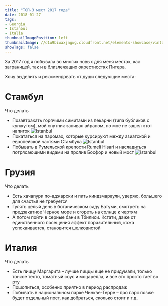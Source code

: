 ```yaml
---
title: "ТОП-3 мест 2017 года"
date: 2018-01-27
tags:
- Georgia
- Istanbul
- Italia
thumbnailImagePosition: left
thumbnailImage: //d1u9biwaxjngwg.cloudfront.net/elements-showcase/vintage-140.jpg
showTags: false
---
```


За 2017 год я побывала во многих новых для меня местах, как заграницей, так и в близлежащих окрестностях Питера.
<!--more-->

Хочу выделить и рекомендовать от души следующие места:

# Стамбул

<dl><dt>Что делать</dt></dl>

- Позавтракать горячими симитами из пекарни (типа бубликов с кунжутом), мой спутник запивал айраном, но мне не зашел этот напиток
![Istanbul](/img/Istanbul1.jpg)
- Покататься на паромах, которые курсируют между азиатской и европейской частями Стамбула
![Istanbul](/img/Istanbul2.jpg)
- Побывать в Румельской крепости Rumeli Hisari и насладиться потрясающими видами на пролив Босфор и новый мост
![Istanbul](/img/Istanbul3.jpg)

# Грузия

<dl><dt>Что делать</dt></dl>

- Есть хачапури по-аджарски и пить киндзмараули, уверяю, большего для счастья не требуется
- Гулять целый день в ботаническом саду Батуми, смотреть на предзакатное Черное море и сгореть на солнце к чертям
- А потом пойти в серные бани в Тбилиси. Кстати, даже от единственного посещения эффект поразительный, кожа успокаивается, становится шелковистой

# Италия

<dl><dt>Что делать</dt></dl>

- Есть пиццу Маргарита – лучше пиццы еще не придумали, только тонкое тесто, томатный соус и моцарелла, и все это просто тает во рту
- Пошопиться, особенно приятно в период распродаж
- Побывать в национальном парке Чинкве-Терре – про парк позже будет отдельный пост, как добраться, сколько стоит и т.д.
